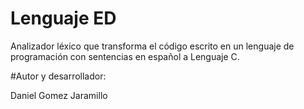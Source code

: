 # Lenguaje ED

Analizador léxico que transforma el código escrito en un lenguaje de programación con sentencias en español a Lenguaje C.

#Autor y desarrollador:

Daniel Gomez Jaramillo

